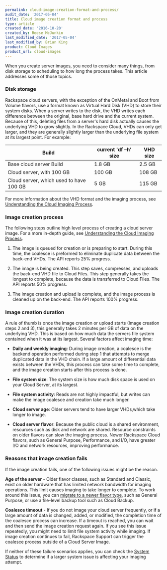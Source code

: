 ```yaml
---
permalink: cloud-image-creation-format-and-process/
audit_date: '2017-05-04'
title: Cloud image creation format and process
type: article
created_date: '2016-10-20'
created_by: Reese McJunkin
last_modified_date: '2017-05-04'
last_modified_by: Brian King
product: Cloud Images
product_url: cloud-images
---
```


When you create server images, you need to consider many things, from disk
storage to scheduling to how long the process takes. This article addresses
some of those topics.

### Disk storage

Rackspace cloud servers, with the exception of the OnMetal and Boot from
Volume flavors, use a format known as Virtual Hard Disk (VHD) to store their
system disks. When a server writes to the disk, the VHD writes each difference
between the original, base hard drive and the current system. Because of this,
deleting files from a server's hard disk actually causes the underlying VHD
to grow slightly. In the Rackspace Cloud, VHDs can only get larger, and they
are generally slightly larger than the underlying file system at its largest
point. For example:

| **Build** | **current 'df –h' size** | **VHD size** |
| --- | --- | --- |
| Base cloud server Build | 1.8 GB | 2.5 GB |
| Cloud server, with 100 GB | 100 GB | 108 GB |
| Cloud server, which used to have 100 GB | 5 GB | 115 GB |

For more information about the VHD format and the imaging process, see
[Understanding the Cloud Imaging Process](https://community.rackspace.com/products/f/25/t/3778).

### Image creation process

The following steps outline high level process of creating a cloud server image.
For a more in-depth guide, see
[Understanding the Cloud Imaging Process](https://community.rackspace.com/products/f/25/t/3778).

1. The image is queued for creation or is preparing to start.  During this
time, the coalesce is preformed to eliminate duplicate data between the
back-end VHDs. The API reports 25% progress.

2. The image is being created. This step saves, compresses, and uploads the
back-end VHD file to Cloud Files. This step generally takes the longest to
complete, because the data is transferred to Cloud Files. The API reports 50%
progress.

3. The image creation and upload is complete, and the image process is cleaned
up on the back-end. The API reports 100% progress.

### Image creation duration

A rule of thumb is once the image creation or upload starts (Image creation
steps 2 and 3), this generally takes 2 minutes per GB of data on the underlying
VHD. This is based on how much data the servers file system contained when it
was at its largest.  Several factors affect imaging time:

- **Daily and weekly imaging**: During image creation, a coalesce is the backend
operation performed during step 1 that attempts to merge duplicated data in
the VHD chain. If a large amount of differential data exists between the VHDs,
this process can take some time to complete, and the image creation starts
after this process is done.

- **File system size**: The system size is how much disk space is used on
your Cloud Server, at its largest.

- **File system activity**: Reads are not highly impactful, but writes can
make the image coalesce and creation take much longer.

- **Cloud server age**: Older servers tend to have larger VHDs,which take
longer to image.

- **Cloud server flavor**: Because the public cloud is a shared environment,
resources such as disk and network are shared. Resource constraints on older
flavors can slow the imaging process. Newer Rackspace Cloud flavors, such as
General Purpose, Performance, and I/O, have greater I/O and network resources,
improving performance.

### Reasons that image creation fails

If the image creation fails, one of the following issues might be the reason.

**Age of the server** - Older flavor classes, such as Standard and Classic,
exist on older hardware that has limited network bandwidth for imaging
operations. This limit causes imaging to take longer to complete. To work
around this issue, you can [migrate to a newer flavor type](/how-to/migrating-to-a-general-purpose-or-io-server), such as General
Purpose, or use a file-level backup tool such as Cloud Backup.

**Coalesce timeout** - If you do not image your cloud server frequently, or if
a large amount of data is changed, added, or modified, the completion time of
the coalesce process can increase. If a timeout is reached, you can wait and
then send the image creation request again. If you see this issue repeatedly,
you might need to limit file system activity while imaging. If image creation
continues to fail, Rackspace Support can trigger the coalesce process outside
of a Cloud Server Image.

If neither of these failure scenarios applies, you can check the
[System Status](https://status.rackspace.com/) to determine if a larger
system issue is affecting your imaging attempt.

